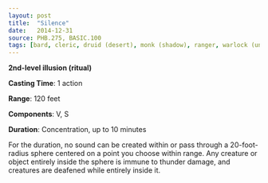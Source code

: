 ```yaml
---
layout: post
title:  "Silence"
date:   2014-12-31
source: PHB.275, BASIC.100
tags: [bard, cleric, druid (desert), monk (shadow), ranger, warlock (undying), level2, ritual, illusion]
---
```


**2nd-level illusion (ritual)**

**Casting Time**: 1 action

**Range**: 120 feet

**Components**: V, S

**Duration**: Concentration, up to 10 minutes

For the duration, no sound can be created within or pass through a 20-foot-radius sphere centered on a point you choose within range. Any creature or object entirely inside the sphere is immune to thunder damage, and creatures are deafened while entirely inside it.
